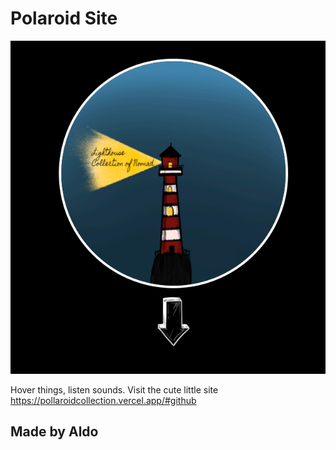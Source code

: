 # Polaroid Site  

![GIF](https://github.com/Aldowashere/PolaroidSite02/blob/main/21.PNG)

Hover things, listen sounds. Visit the cute little site
https://pollaroidcollection.vercel.app/#github

## Made by Aldo 

